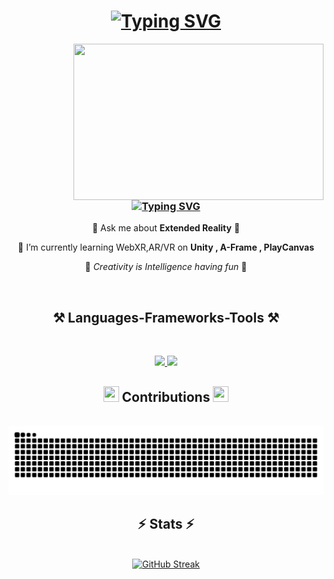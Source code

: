 
<!-- [![MasterHead](https://mir-s3-cdn-cf.behance.net/project_modules/fs/92afb472197119.5c4f3970ade13.gif)](https://github.com/rch20)
 -->


<h1 align="center"> 
<a href="https://git.io/typing-svg"><img src="https://readme-typing-svg.demolab.com?font=Kanit&weight=800&size=35&duration=2000&pause=1000&color=EF90B0&center=true&vCenter=true&random=false&width=435&lines=Hi+There!+%F0%9F%91%8B+;I'm+Reem+!" alt="Typing SVG" /></a>
</h1>
<img src="https://mir-s3-cdn-cf.behance.net/project_modules/max_1200/1599d7107019725.5f9d3c7bae636.gif" align="right"  height="250px" width="400px"/> 

<h3 align="center">
<a href="https://git.io/typing-svg"><img src="https://readme-typing-svg.demolab.com?font=&weight=800&size=30&duration=2000&pause=1000&color=EF90B0&center=true&vCenter=true&random=true&width=435&lines=A+Creative+Technologist;XR+Creator;Software+Developer;Certified+Ethical+Hacker" alt="Typing SVG" /></a>
</h3>



<div align="center">
 
💬 Ask me about **Extended Reality** 👀

 
🧠 I’m currently learning WebXR,AR/VR on **Unity , A-Frame , PlayCanvas**


💞 <i> Creativity is Intelligence having fun </i> 💞

</div>
<div align="center">
<!--  <h3 align="left"><img src="https://github.com/rch20/rch20/blob/main/assets/message.gif" style="max-width:100%" height="25px" align="center" width="25px"/> Connect with me:</h3>
 -->
<!-- <a href="https://www.instagram.com/reemshalak/"><img src="https://img.shields.io/badge/Instagram-E4405F?style=for-the-badge&logo=instagram&logoColor=white"/></a> -->
<!-- <a href="https://www.linkedin.com/in/reem-chalak/"><img src="https://img.shields.io/badge/LinkedIn-0077B5?style=for-the-badge&logo=linkedin&logoColor=white"/></a> -->
</div> 
<br/>
<h2 align="center">⚒️ Languages-Frameworks-Tools ⚒️</h2>  <!-- <img src="https://github.com/rch20/rch20/blob/main/assets/floatinglap.gif" align="center" height="75px" width="75px"/> -->
<br/>
<div align="center">
<p align="center">
  <a href="https://skillicons.dev">
    <img src="https://skillicons.dev/icons?i=azure,blender,c,cs,cpp,cloudflare,css,dart,firebase,flutter,git" />
   <img src="https://skillicons.dev/icons?i=figma,java,js,kali,ps,react,redux,tailwind,unity,vscode,yarn" />
  </a>
</p>
</div>

<!-- <h3 align="left"><img src="https://github.com/rch20/rch20/blob/main/assets/message.gif" style="max-width:100%" height="25px" align="center" width="25px"/> Connect with me:</h3> -->
<div align="center">
<h2>  <img src="https://d.furaffinity.net/art/likara/1647816519/1647816519.likara_%D0%B0%D0%BD%D0%B8%D0%BC-%D0%B7%D0%BC%D0%B8%D0%B9-%D1%82%D0%BA_2.gif"  height="25px" width="25px"/>  Contributions 
 <img src="https://d.furaffinity.net/art/likara/1647816519/1647816519.likara_%D0%B0%D0%BD%D0%B8%D0%BC-%D0%B7%D0%BC%D0%B8%D0%B9-%D1%82%D0%BA_2.gif"  height="25px" width="25px"/> 
</h2>
<br>
 <picture>
<img alt="GitHub Snake" src="https://raw.githubusercontent.com/reemshalak/reemshalak/output/github-contribution-grid-snake.svg" /></picture>
</div>

 <h2 align="center">⚡ Stats ⚡</h2> 
<br>
<div align="center">
<a href="https://git.io/streak-stats"><img width=390 src="https://streak-stats.demolab.com?user=reemshalak&theme=dracula" alt="GitHub Streak" /></a>
 <!--
 <a href="https://github.com/anuraghazra/github-readme-stats">
  <img width=390 src="https://github-readme-stats.vercel.app/api?username=anuraghazra&theme=radical" />
</a>
<a href="https://github.com/anuraghazra/convoychat">
  <img width=325 align="center" src="https://github-readme-stats.vercel.app/api/top-langs?username=anuraghazra&theme=dracula&layout=compact&langs_count=8&card_width=320" />
</a>
</div>
<br/> <br/> -->



